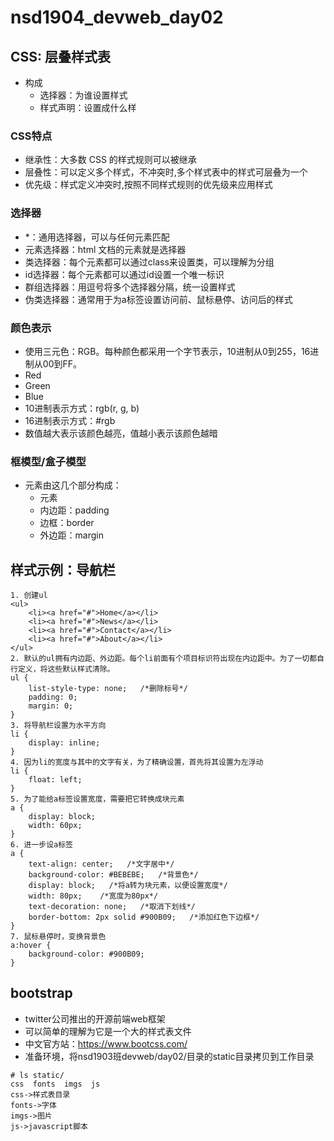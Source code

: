 # nsd1904_devweb_day02

## CSS: 层叠样式表

- 构成
  - 选择器：为谁设置样式
  - 样式声明：设置成什么样

### CSS特点

- 继承性：大多数 CSS 的样式规则可以被继承
- 层叠性：可以定义多个样式，不冲突时,多个样式表中的样式可层叠为一个
- 优先级：样式定义冲突时,按照不同样式规则的优先级来应用样式

### 选择器

- \*：通用选择器，可以与任何元素匹配
- 元素选择器：html 文档的元素就是选择器
- 类选择器：每个元素都可以通过class来设置类，可以理解为分组
- id选择器：每个元素都可以通过id设置一个唯一标识
- 群组选择器：用逗号将多个选择器分隔，统一设置样式
- 伪类选择器：通常用于为a标签设置访问前、鼠标悬停、访问后的样式

### 颜色表示

- 使用三元色：RGB。每种颜色都采用一个字节表示，10进制从0到255，16进制从00到FF。
- Red
- Green
- Blue
- 10进制表示方式：rgb(r, g, b)
- 16进制表示方式：#rgb
- 数值越大表示该颜色越亮，值越小表示该颜色越暗

### 框模型/盒子模型

- 元素由这几个部分构成：
  - 元素
  - 内边距：padding
  - 边框：border
  - 外边距：margin

## 样式示例：导航栏

```shell
1. 创建ul
<ul>
    <li><a href="#">Home</a></li>
    <li><a href="#">News</a></li>
    <li><a href="#">Contact</a></li>
    <li><a href="#">About</a></li>
</ul>
2. 默认的ul拥有内边距、外边距。每个li前面有个项目标识符出现在内边距中。为了一切都自行定义，将这些默认样式清除。
ul {
    list-style-type: none;   /*删除标号*/
    padding: 0;
    margin: 0;
}
3. 将导航栏设置为水平方向
li {
	display: inline;
}
4. 因为li的宽度与其中的文字有关，为了精确设置，首先将其设置为左浮动
li {
	float: left;
}
5. 为了能给a标签设置宽度，需要把它转换成块元素
a {
    display: block;
    width: 60px;
}
6. 进一步设a标签
a {
    text-align: center;   /*文字居中*/
    background-color: #BEBEBE;   /*背景色*/
    display: block;   /*将a转为块元素，以便设置宽度*/
    width: 80px;    /*宽度为80px*/
    text-decoration: none;   /*取消下划线*/
    border-bottom: 2px solid #900B09;   /*添加红色下边框*/
}
7. 鼠标悬停时，变换背景色
a:hover {
	background-color: #900B09;
}
```

## bootstrap

- twitter公司推出的开源前端web框架
- 可以简单的理解为它是一个大的样式表文件
- 中文官方站：https://www.bootcss.com/
- 准备环境，将nsd1903班devweb/day02/目录的static目录拷贝到工作目录

```shell
# ls static/
css  fonts  imgs  js
css->样式表目录
fonts->字体
imgs->图片
js->javascript脚本
```











